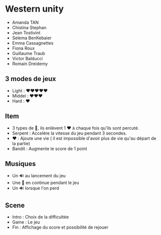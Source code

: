 # Western unity
- Amanda TAN
- Chistina Stephan
- Jean Tostivint
- Selema BenKebaier
- Emma Cassagnettes
- Fiona Roux
- Guillaume Traub
- Victor Balducci
- Romain Dreidemy

## 3 modes de jeux
- Light : ❤️❤️❤️❤️❤️
- Middel : ❤️❤️❤️
- Hard : ❤️

## Item
-  3 types de 🌵, ils enlèvent 1 ❤️ à chaque fois qu'ils sont percuté.
-  Serpent : Accelère la vitesse du jeu pendant 3 secondes.
- ❤️ : Ajoute une vie ( il est impossible d'avoir plus de vie qu'au départ de la partie)
- Bandit : Augmente le score de 1 point

## Musiques 
- Un 🔊 au lancement du jeu
- Une 🎼 en continue pendant le jeu
- Un 🔊 lorsque l'on perd

## Scene
- Intro : Choix de la difficultée
- Game : Le jeu
- Fin : Affichage du score et possibilité de rejouer